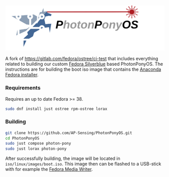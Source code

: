 ![PhotonPonyOS](branding/ppos.svg)

A fork of https://gitlab.com/fedora/ostree/ci-test that includes everything related to building our custom [Fedora Silverblue](https://fedoraproject.org/silverblue/) based PhotonPonyOS.
The instructions are for building the boot iso image that contains the [Anaconda Fedora installer](https://fedoraproject.org/wiki/Anaconda).

### Requirements

Requires an up to date Fedora >= 38.

```bash
sudo dnf install just ostree rpm-ostree lorax
```

### Building

```bash
git clone https://github.com/AP-Sensing/PhotonPonyOS.git
cd PhotonPonyOS
sudo just compose photon-pony
sudo just lorax photon-pony
```
 
After successfully building, the image will be located in `iso/linux/images/boot.iso`.
This image then can be flashed to a USB-stick with for example the [Fedora Media Writer](https://flathub.org/apps/org.fedoraproject.MediaWriter).
